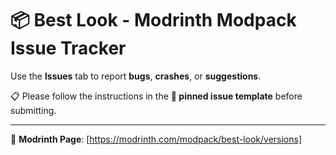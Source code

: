 # 📦 Best Look - Modrinth Modpack Issue Tracker

Use the **Issues** tab to report **bugs**, **crashes**, or **suggestions**.

📋 Please follow the instructions in the **📌 pinned issue template** before submitting.

---

🔗 **Modrinth Page**: [https://modrinth.com/modpack/best-look/versions]
